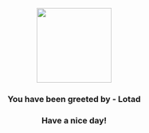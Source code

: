 <p align="center">
            <img src="https://raw.githubusercontent.com/PokeAPI/sprites/master/sprites/pokemon/270.png" width="150" height="150">
          </p>
          <h3 align="center">You have been greeted by - <b>Lotad</b></h3>
          <h3 align="center">Have a nice day!</h3>
        